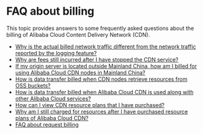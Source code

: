 # FAQ about billing

This topic provides answers to some frequently asked questions about the billing of Alibaba Cloud Content Delivery Network \(CDN\).

-   [Why is the actual billed network traffic different from the network traffic reported by the logging feature?]()
-   [Why are fees still incurred after I have stopped the CDN service?]()
-   [If my origin server is located outside Mainland China, how am I billed for using Alibaba Cloud CDN nodes in Mainland China?]()
-   [How is data transfer billed when CDN nodes retrieve resources from OSS buckets?]()
-   [How is data transfer billed when Alibaba Cloud CDN is used along with other Alibaba Cloud services?]()
-   [How can I view CDN resource plans that I have purchased?]()
-   [Why am I still charged for resources after I have purchased resource plans of Alibaba Cloud CDN?]()
-   [FAQ about request billing]()

